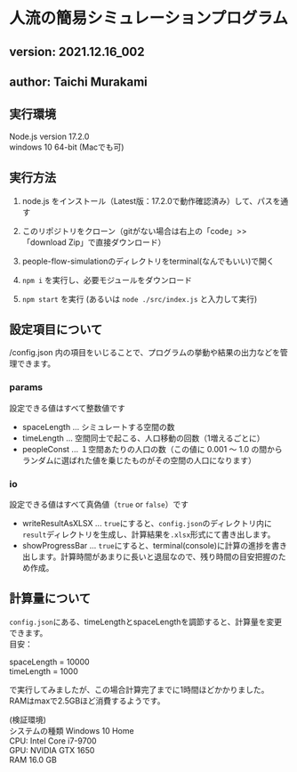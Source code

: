 # 人流の簡易シミュレーションプログラム
## version: 2021.12.16_002
## author: Taichi Murakami

## 実行環境
Node.js version 17.2.0  
windows 10 64-bit (Macでも可)

## 実行方法

1. node.js をインストール（Latest版：17.2.0で動作確認済み）して、パスを通す

2. このリポジトリをクローン（gitがない場合は右上の「code」>> 「download Zip」で直接ダウンロード）

3. people-flow-simulationのディレクトリをterminal(なんでもいい)で開く

4. ``npm i`` を実行し、必要モジュールをダウンロード

5. ``npm start`` を実行 (あるいは ``node ./src/index.js`` と入力して実行)

## 設定項目について

/config.json 内の項目をいじることで、プログラムの挙動や結果の出力などを管理できます。

### params

設定できる値はすべて整数値です

+ spaceLength ... シミュレートする空間の数
+ timeLength ... 空間同士で起こる、人口移動の回数（1増えるごとに）
+ peopleConst ... １空間あたりの人口の数（この値に 0.001 ～ 1.0 の間からランダムに選ばれた値を乗じたものがその空間の人口になります）


### io

設定できる値はすべて真偽値（``true`` or ``false``）です

+ writeResultAsXLSX ... ``true``にすると、``config.json``のディレクトリ内に``result``ディレクトリを生成し、計算結果を``.xlsx``形式にて書き出します。
+ showProgressBar ... ``true``にすると、terminal(console)に計算の進捗を書き出します。計算時間があまりに長いと退屈なので、残り時間の目安把握のため作成。


## 計算量について
``config.json``にある、timeLengthとspaceLengthを調節すると、計算量を変更できます。  
目安：  

spaceLength = 10000  
timeLength = 1000  

で実行してみましたが、この場合計算完了までに1時間ほどかかりました。  
RAMはmaxで2.5GBほど消費するようです。  

(検証環境)  
システムの種類	Windows 10 Home  
CPU:	Intel Core i7-9700  
GPU:  NVIDIA GTX 1650  
RAM	  16.0 GB  